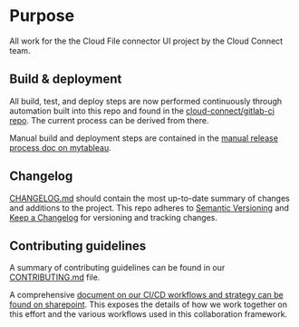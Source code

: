 # Purpose
All work for the the Cloud File connector UI project by the Cloud Connect team.

## Build & deployment
All build, test, and deploy steps are now performed continuously through automation built into this repo and found in the [cloud-connect/gitlab-ci repo](https://gitlab.tableausoftware.com/cloud-connect/gitlab-ci). The current process can be derived from there.

Manual build and deployment steps are contained in the [manual release process doc on mytableau](https://mytableau.tableaucorp.com/display/devft/Cloudfile+UI+%28manual%29+release+process).

## Changelog
[CHANGELOG.md](CHANGELOG.md) should contain the most up-to-date summary of changes and additions to the project. This repo adheres to [Semantic Versioning](http://semver.org/) and [Keep a Changelog](http://keepachangelog.com/) for versioning and tracking changes.

## Contributing guidelines
A summary of contributing guidelines can be found in our [CONTRIBUTING.md](CONTRIBUTING.md) file.

A comprehensive [document on our CI/CD workflows and strategy can be found on sharepoint](https://tableau.sharepoint.com/sites/Development/Online/_layouts/15/WopiFrame.aspx?sourcedoc=%7BB564AB5B-32B0-4F4D-9774-6387EAE24E1B%7D&file=Cloud-Connect%20git%20CI-CD%20workflows.docx&action=default). This exposes the details of how we work together on this effort and the various workflows used in this collaboration framework.
